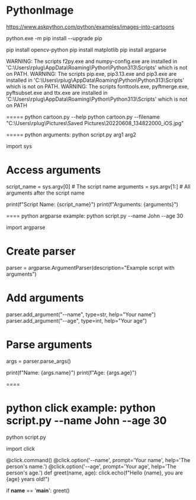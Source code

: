 # PythonImage

https://www.askpython.com/python/examples/images-into-cartoons

python.exe -m pip install --upgrade pip

pip install opencv-python
pip install matplotlib
pip install argparse


  WARNING: The scripts f2py.exe and numpy-config.exe are installed in 'C:\Users\rplug\AppData\Roaming\Python\Python313\Scripts' which is not on PATH.
  WARNING: The scripts pip.exe, pip3.13.exe and pip3.exe are installed in 'C:\Users\rplug\AppData\Roaming\Python\Python313\Scripts' which is not on PATH.
  WARNING: The scripts fonttools.exe, pyftmerge.exe, pyftsubset.exe and ttx.exe are installed in 'C:\Users\rplug\AppData\Roaming\Python\Python313\Scripts' which is not on PATH

=====
python cartoon.py --help
python cartoon.py --filename "C:\Users\rplug\Pictures\Saved Pictures\20220608_134822000_iOS.jpg"

=====
python arguments: python script.py arg1 arg2

import sys

# Access arguments
script_name = sys.argv[0]  # The script name
arguments = sys.argv[1:]   # All arguments after the script name

print(f"Script Name: {script_name}")
print(f"Arguments: {arguments}")

====
python argparse example: python script.py --name John --age 30

import argparse

# Create parser
parser = argparse.ArgumentParser(description="Example script with arguments")

# Add arguments
parser.add_argument("--name", type=str, help="Your name")
parser.add_argument("--age", type=int, help="Your age")

# Parse arguments
args = parser.parse_args()

print(f"Name: {args.name}")
print(f"Age: {args.age}")

====
# python click example: python script.py --name John --age 30
python script.py

import click

@click.command()
@click.option('--name', prompt='Your name', help='The person\'s name.')
@click.option('--age', prompt='Your age', help='The person\'s age.')
def greet(name, age):
    click.echo(f"Hello {name}, you are {age} years old!")

if __name__ == '__main__':
    greet()
